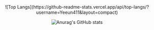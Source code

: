 <div align=center>![Top Langs](https://github-readme-stats.vercel.app/api/top-langs/?username=Yeeun411&layout=compact)

![Anurag's GitHub stats](https://github-readme-stats.vercel.app/api?username=Yeeun411&show_icons=true&theme=cobalt)</div>
